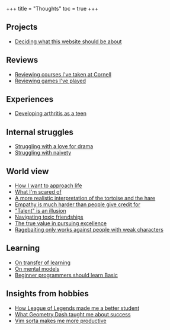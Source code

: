 +++
title = "Thoughts"
toc = true
+++
## Projects 
<!-- - [On settling on tools to use](finding-tools) -->
<!-- - [Choosing a text editor](choosing-a-text-editor) -->
- [Deciding what this website should be about](designing-my-website)

## Reviews
- [Reviewing courses I've taken at Cornell](cornell-courses)
- [Reviewing games I've played](my-thoughts-on-games)

## Experiences
<!-- TODO: - [I joined a hardware-focused project team, despite being a "software person"] -->
- [Developing arthritis as a teen](teenage-arthritis)
<!-- - I once gave up on math -->
<!-- - All my friends were gifted kids, I was not -->
<!-- - My relationship with talent -->
<!-- - [I once gave up on math](giving-up-on-math) -->
<!-- - [All my friends were gifted kids, I wasn't](gifted-friends-ungifted-me) -->
<!-- TODO: My younger brother developed my patience -->
<!-- - [Struggling with getting a good sleep schedule](struggling-with-sleep) -->
<!-- - [What does it mean to be a good person?](what-is-a-good-person) -->
## Internal struggles
- [Struggling with a love for drama](struggles/drama)
- [Struggling with naivety](struggles/naivety)
<!-- - [Struggling with a lack of talent](struggling-with-talent) -->
<!-- - [Struggling with pride](struggling-with-pride) -->

## World view
- [How I want to approach life](my-approach-in-life)
- [What I'm scared of](my-fears)
- [A more realistic interpretation of the tortoise and the hare](turtle-and-bunny)
- [Empathy is much harder than people give credit for](empathy-is-hard)
- ["Talent" is an illusion](illusion-of-talent)
- [Navigating toxic friendships](toxic-friendships)
- [The true value in pursuing excellence](world-view/pursuit-of-excellence)
- [Ragebaiting only works against people with weak characters](ragebait-and-character)
<!-- TODO: Achieving awareness is 50% of the work done. -->

## Learning
- [On transfer of learning](learning-transfer)
- [On mental models](mental-models)
- [Beginner programmers should learn Basic](basic-is-peak)

## Insights from hobbies
- [How League of Legends made me a better student](lol-makes-you-better-at-school)
- [What Geometry Dash taught me about success](geometry-dash-and-success)
- [Vim sorta makes me more productive](vim-and-productivity)
<!-- - [Mentors are overpowered in life and completely slept on](mentors-are-op) -->

<!-- asian american experience -->

